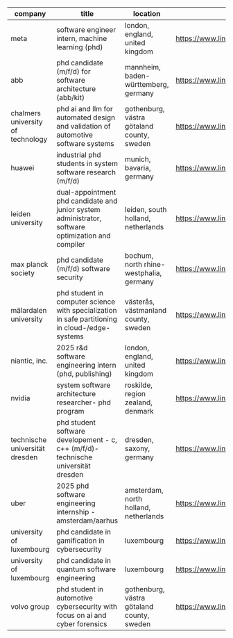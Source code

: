 |company|title|location|link|
|---|---|---|---|
|meta|software engineer intern, machine learning (phd)|london, england, united kingdom|https://www.linkedin.com/jobs/view/4120824650|
|abb|phd candidate (m/f/d) for software architecture (abb/kit)|mannheim, baden-württemberg, germany|https://www.linkedin.com/jobs/view/4121188352|
|chalmers university of technology|phd ai and llm for automated design and validation of automotive software systems|gothenburg, västra götaland county, sweden|https://www.linkedin.com/jobs/view/4088716600|
|huawei|industrial phd students in system software research (m/f/d)|munich, bavaria, germany|https://www.linkedin.com/jobs/view/3664562551|
|leiden university|dual-appointment phd candidate and junior system administrator, software optimization and compiler|leiden, south holland, netherlands|https://www.linkedin.com/jobs/view/4118950787|
|max planck society|phd candidate (m/f/d)  software security|bochum, north rhine-westphalia, germany|https://www.linkedin.com/jobs/view/4091989904|
|mälardalen university|phd student in computer science with specialization in safe partitioning in cloud-/edge-systems|västerås, västmanland county, sweden|https://www.linkedin.com/jobs/view/4125502262|
|niantic, inc.|2025 r&d software engineering intern (phd, publishing)|london, england, united kingdom|https://www.linkedin.com/jobs/view/4086263893|
|nvidia|system software architecture researcher- phd program|roskilde, region zealand, denmark|https://www.linkedin.com/jobs/view/4053602369|
|technische universität dresden|phd student software developement - c, c++ (m/f/d)- technische universität dresden|dresden, saxony, germany|https://www.linkedin.com/jobs/view/4125122905|
|uber|2025 phd software engineering internship - amsterdam/aarhus|amsterdam, north holland, netherlands|https://www.linkedin.com/jobs/view/4031102198|
|university of luxembourg|phd candidate in gamification in cybersecurity|luxembourg|https://www.linkedin.com/jobs/view/4079203049|
|university of luxembourg|phd candidate in quantum software engineering|luxembourg|https://www.linkedin.com/jobs/view/4078636832|
|volvo group|phd student in automotive cybersecurity with focus on ai and cyber forensics|gothenburg, västra götaland county, sweden|https://www.linkedin.com/jobs/view/4126536266|